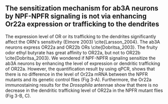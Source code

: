 ## The sensitization mechanism for ab3A neurons by NPF-NPFR signaling is not via enhancing Or22a expression or trafficking to the dendrites

The expression level of OR or its trafficking to the dendrites significantly affect the ORN's sensitivity  (Elmore 2003) \cite{Larsson_2004}.
The ab3A neurons express OR22a and OR22b ORs \cite{Dobritsa_2003}. 
The fruity odor ethyl butyrate has great affinity to OR22a, but not to OR22b \cite{Dobritsa_2003}. 
We wondered if NPF-NPFR signaling sensitize the ab3A neurons by enhancing the level of expression or dendritic trafficking of OR22a. 
However, the quantification result by using qPCR, shows that there is no difference in the level of Or22a mRNA between the NPFR mutants and its genetic control flies (Fig 3-A). 
Furthermore, the Or22a immunostaining results for the _Drosophila_ antennae show that there is no decrease in the dendritic trafficking level of OR22a in the NPFR mutant flies (Fig 3-B, C).